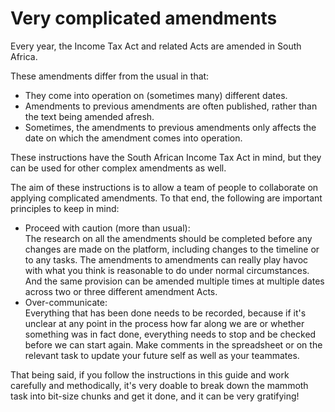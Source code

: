 # Very complicated amendments

Every year, the Income Tax Act and related Acts are amended in South Africa.&#x20;

These amendments differ from the usual in that:

* They come into operation on (sometimes many) different dates.
* Amendments to previous amendments are often published, rather than the text being amended afresh.
* Sometimes, the amendments to previous amendments only affects the date on which the amendment comes into operation.

These instructions have the South African Income Tax Act in mind, but they can be used for other complex amendments as well.

The aim of these instructions is to allow a team of people to collaborate on applying complicated amendments. To that end, the following are important principles to keep in mind:

* Proceed with caution (more than usual): \
  The research on all the amendments should be completed before any changes are made on the platform, including changes to the timeline or to any tasks. The amendments to amendments can really play havoc with what you think is reasonable to do under normal circumstances. And the same provision can be amended multiple times at multiple dates across two or three different amendment Acts.
* Over-communicate: \
  Everything that has been done needs to be recorded, because if it's unclear at any point in the process how far along we are or whether something was in fact done, everything needs to stop and be checked before we can start again. Make comments in the spreadsheet or on the relevant task to update your future self as well as your teammates.&#x20;

That being said, if you follow the instructions in this guide and work carefully and methodically, it's very doable to break down the mammoth task into bit-size chunks and get it done, and it can be very gratifying!&#x20;
